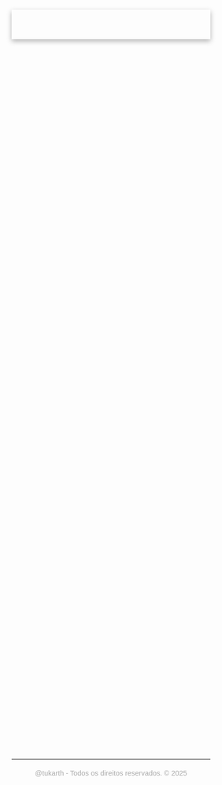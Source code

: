 <html lang="pt-BR">
<head>
  <meta charset="UTF-8" />
  <meta name="viewport" content="width=device-width, initial-scale=1.0" />
  <title>Site com Fundo Preto</title>
  <link href="https://fonts.googleapis.com/css2?family=Poppins:wght@300;500;700&display=swap" rel="stylesheet">
  <style>
    * {
      margin: 0;
      padding: 0;
      box-sizing: border-box;
      font-family: 'Poppins', sans-serif;
    }

    body {
      background-color: #000;
      color: #fff;
      line-height: 1.6;
      overflow-x: hidden;
    }

    /* Estilizando o header explicitamente adicionado */
    header {
      padding: 30px;
      text-align: center;
      background-color: rgba(255, 255, 255, 0.05);
      box-shadow: 0 4px 10px rgba(0, 0, 0, 0.3);
    }

    header h1 {
      font-size: 2.5rem;
      animation: slideIn 1s ease-out;
    }

    section {
      max-width: 900px;
      margin: 40px auto;
      padding: 20px;
      background-color: rgba(255, 255, 255, 0.05);
      border-radius: 15px;
      backdrop-filter: blur(10px); /* Note: backdrop-filter might not be supported in all browsers */
      animation: fadeIn 2s ease-in;
    }

    section h2 {
      font-size: 1.8rem;
      margin-bottom: 10px;
    }

    section p {
      font-size: 1rem;
      margin-bottom: 20px;
    }

    .buttons {
      display: flex;
      flex-direction: column;
      gap: 15px;
      margin-top: 20px;
    }

    .buttons a {
      text-decoration: none;
      color: #fff;
      background: #1abc9c;
      padding: 10px 15px;
      font-size: 13px;
      text-align: center;
      border-radius: 10px;
      transition: background 0.3s ease;
    }

    .buttons a:hover {
      background: #16a085;
    }

    footer {
      text-align: center;
      margin-top: 50px;
      padding: 20px;
      font-size: 0.9rem;
      color: #aaa;
      border-top: 1px solid #222; /* Added a subtle top border to the footer */
    }

    @keyframes slideIn {
      from { transform: translateY(-100px); opacity: 0; }
      to { transform: translateY(0); opacity: 1; }
    }

    @keyframes fadeIn {
      from { opacity: 0; }
      to { opacity: 1; }
    }

    /* Estilos da galeria */
    .slideshow { /* Changed from .carousel to .slideshow to match HTML */
      position: relative; /* Added for potential button positioning if needed */
      max-width: 600px; /* Constrain slideshow width */
      margin: auto; /* Center slideshow */
    }

    .slideshow img.slide { /* Targeting .slide class within .slideshow */
      width: 100%;
      height: auto;
      border-radius: 10px;
      display: none; /* Initially hide all slides */
    }
    
    .slideshow img.slide.active { /* Class to show the active slide */
        display: block;
    }

    /* Carousel buttons - if you want to add prev/next buttons later */
    /*
    .carousel button {
      margin: 10px 5px;
      padding: 10px 20px;
      font-size: 14px;
      border: none;
      border-radius: 8px;
      background-color: #1abc9c;
      color: #fff;
      cursor: pointer;
      transition: background 0.3s ease;
    }

    .carousel button:hover {
      background-color: #16a085;
    }
    */
  </style>
</head>
<body>

  <header>

  </header>

  <main>
    <section>
      <h2>Projetos em Destaque</h2>
      <p>
         Este site apresenta projetos acadêmicos de forma simples, visual e organizada. A ideia é compartilhar soluções criativas e inspirar novas ideias.
      </p>
      <p>
        📁 Para acessar os projetos, envie uma solicitação pelo Google Drive ou entre em contato: <a href="mailto:arthur.oliveira99@cs.brazcubas.edu.br" style="color: #1abc9c; text-decoration: none;">arthur.oliveira99@cs.brazcubas.edu.br</a>
      </p>
      
      <div class="buttons">
        <a href="https://tukarth.github.io/Zyx/" target="_blank" rel="noopener noreferrer">🔗 Acesso Zyx</a>
      <div class="buttons">
        <a href="https://drive.google.com/drive/folders/1bJ27rtxhDxfna8sEtnO4MQNsp3kygkso?usp=sharing" target="_blank" rel="noopener noreferrer">🔗 Acesso Projetos</a>
        <a href="SECURITY.md">Security Policy</a>
      </div>
    

    <section id="galeria" style="text-align:center; margin-top:50px;">
      <h2>Galeria</h2>
      <div class="slideshow">
        <!-- As imagens locais "Imagem do WhatsApp..." precisam estar acessíveis no mesmo diretório ou ter seus caminhos atualizados. -->
        <img src="Imagem do WhatsApp de 2024-11-24 à(s) 16.34.45_4f67957e.jpg" alt="Foto 1" class="slide">
        <img src="Imagem do WhatsApp de 2024-11-24 à(s) 16.34.49_450e3f18.jpg" alt="Foto 2" class="slide">
        <img src="Imagem do WhatsApp de 2025-04-16 à(s) 17.30.28_e93abc65.jpg" alt="Foto 3" class="slide">
        <img src="Imagem do WhatsApp de 2025-05-03 à(s) 11.24.30_9c988ad7.jpg" alt="Foto 4" class="slide">
      </div>
  
      <script>
          let slides = document.querySelectorAll(".slideshow .slide"); // More specific selector
          let currentIndex = 0; // Changed 'index' to 'currentIndex' for clarity

          function showSlide(idx) { // Added idx parameter
              slides.forEach((slide, i) => {
                  // Using a class to control visibility is often better than direct style manipulation
                  if (i === idx) {
                      slide.classList.add('active');
                  } else {
                      slide.classList.remove('active');
                  }
              });
          }

          // Removed mudarSlide function as autoSlide handles next
          // If manual controls (prev/next buttons) were added, mudarSlide would be useful.

          function autoSlide() {
              currentIndex = (currentIndex + 1) % slides.length;
              showSlide(currentIndex);
          }

          if (slides.length > 0) { // Only run if slides exist
            showSlide(currentIndex); // Exibe a primeira imagem
            setInterval(autoSlide, 3000); // Troca automática a cada 3 segundos
          }
      </script>
    </section>
  </main>

  <footer>
   @tukarth - Todos os direitos reservados. &copy; 2025
  </footer>

  <!-- O script redundante que estava aqui foi removido -->
</body>
</html>
